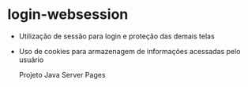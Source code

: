 # login-websession

- Utilização de sessão para login e proteção das demais telas
- Uso de cookies para armazenagem de informações acessadas pelo usuário

  Projeto Java Server Pages
